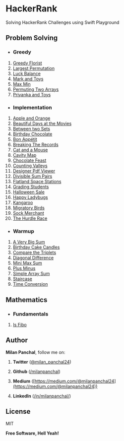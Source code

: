 # HackerRank
Solving HackerRank Challenges using Swift Playground

## Problem Solving

+  ### Greedy

  1. [Greedy Florist](https://github.com/milanpanchal/HackerRank/tree/master/Problem%20Solving/Greedy/GreedyFlorist.playground/Contents.swift)
  2. [Largest Permutation](https://github.com/milanpanchal/HackerRank/tree/master/Problem%20Solving/Greedy/LargestPermutation.playground/Contents.swift)
  3. [Luck Balance](https://github.com/milanpanchal/HackerRank/tree/master/Problem%20Solving/Greedy/LuckBalance.playground/Contents.swift)
  4. [Mark and Toys](https://github.com/milanpanchal/HackerRank/tree/master/Problem%20Solving/Greedy/MarkAndToys.playground/Contents.swift)
  5. [Max Min](https://github.com/milanpanchal/HackerRank/tree/master/Problem%20Solving/Greedy/MaxMin.playground/Contents.swift)
  6. [Permuting Two Arrays](https://github.com/milanpanchal/HackerRank/tree/master/Problem%20Solving/Greedy/PermutingTwoArrays.playground/Contents.swift)
  7. [Priyanka and Toys](https://github.com/milanpanchal/HackerRank/tree/master/Problem%20Solving/Greedy/PriyankaAndToys.playground/Contents.swift)
  
+  ### Implementation
  
  1. [Apple and Orange](https://github.com/milanpanchal/HackerRank/tree/master/Problem%20Solving/Implementation/AppleAndOrange.playground/Contents.swift)
  2. [Beautiful Days at the Movies](https://github.com/milanpanchal/HackerRank/tree/master/Problem%20Solving/Implementation/BeautifulDaysAtTheMovies.playground/Contents.swift)
  3. [Between two Sets](https://github.com/milanpanchal/HackerRank/tree/master/Problem%20Solving/Implementation/BetweenTwoSets.playground/Contents.swift)
  4. [Birthday Chocolate](https://github.com/milanpanchal/HackerRank/tree/master/Problem%20Solving/Implementation/BirthdayChocolate.playground/Contents.swift)
  5. [Bon Appétit](https://github.com/milanpanchal/HackerRank/blob/master/Problem%20Solving/Implementation/BonAppétit.playground/Contents.swift)
  6. [Breaking The Records](https://github.com/milanpanchal/HackerRank/tree/master/Problem%20Solving/Implementation/BreakingTheRecords.playground/Contents.swift)
  7. [Cat and a Mouse](https://github.com/milanpanchal/HackerRank/tree/master/Problem%20Solving/Implementation/CatAndMouse.playground/Contents.swift)
  8. [Cavity Map](https://github.com/milanpanchal/HackerRank/tree/master/Problem%20Solving/Implementation/CavityMap.playground/Contents.swift)
  9. [Chocolate Feast](https://github.com/milanpanchal/HackerRank/tree/master/Problem%20Solving/Implementation/ChocolateFeast.playground/Contents.swift)
  10. [Counting Valleys](https://github.com/milanpanchal/HackerRank/tree/master/Problem%20Solving/Implementation/CountingValleys.playground/Contents.swift)
  11. [Designer Pdf Viewer](https://github.com/milanpanchal/HackerRank/tree/master/Problem%20Solving/Implementation/DesignerPdfViewer.playground/Contents.swift)
  12. [Divisible Sum Pairs](https://github.com/milanpanchal/HackerRank/tree/master/Problem%20Solving/Implementation/DivisibleSumPairs.playground/Contents.swift)
  13. [Flatland Space Stations](https://github.com/milanpanchal/HackerRank/tree/master/Problem%20Solving/Implementation/FlatlandSpaceStations.playground/Contents.swift)
  14. [Grading Students](https://github.com/milanpanchal/HackerRank/tree/master/Problem%20Solving/Implementation/GradingStudents.playground/Contents.swift)
  15. [Halloween Sale](https://github.com/milanpanchal/HackerRank/tree/master/Problem%20Solving/Implementation/HalloweenSale.playground/Contents.swift)
  16. [Happy Ladybugs](https://github.com/milanpanchal/HackerRank/tree/master/Problem%20Solving/Implementation/HappyLadybugs.playground/Contents.swift)
  17. [Kangaroo](https://github.com/milanpanchal/HackerRank/tree/master/Problem%20Solving/Implementation/Kangaroo.playground/Contents.swift)
  18. [Migratory Birds](https://github.com/milanpanchal/HackerRank/tree/master/Problem%20Solving/Implementation/MigratoryBirds.playground/Contents.swift)
  19. [Sock Merchant](https://github.com/milanpanchal/HackerRank/tree/master/Problem%20Solving/Implementation/SockMerchant.playground/Contents.swift)
  20. [The Hurdle Race](https://github.com/milanpanchal/HackerRank/tree/master/Problem%20Solving/Implementation/TheHurdleRace.playground/Contents.swift)
  
+  ### Warmup
  1. [A Very Big Sum](https://github.com/milanpanchal/HackerRank/tree/master/Problem%20Solving/Warmup/AVeryBigSum.playground/Contents.swift)
  2. [Birthday Cake Candles](https://github.com/milanpanchal/HackerRank/tree/master/Problem%20Solving/Warmup/BirthdayCakeCandles.playground/Contents.swift)
  3. [Compare the Triplets](https://github.com/milanpanchal/HackerRank/tree/master/Problem%20Solving/Warmup/CompareTheTriplets.playground/Contents.swift)
  4. [Diagonal Difference](https://github.com/milanpanchal/HackerRank/tree/master/Problem%20Solving/Warmup/DiagonalDifference.playground/Contents.swift)
  5. [Mini Max Sum](https://github.com/milanpanchal/HackerRank/tree/master/Problem%20Solving/Warmup/MiniMaxSum.playground/Contents.swift)
  6. [Plus Minus](https://github.com/milanpanchal/HackerRank/tree/master/Problem%20Solving/Warmup/PlusMinus.playground/Contents.swift)
  7. [Simple Array Sum](https://github.com/milanpanchal/HackerRank/tree/master/Problem%20Solving/Warmup/SimpleArraySum.playground/Contents.swift)
  8. [Staircase](https://github.com/milanpanchal/HackerRank/tree/master/Problem%20Solving/Warmup/Staircase.playground/Contents.swift)
  9. [Time Conversion](https://github.com/milanpanchal/HackerRank/tree/master/Problem%20Solving/Warmup/TimeConversion.playground/Contents.swift)

## Mathematics

+  ### Fundamentals
  
  1. [Is Fibo](https://github.com/milanpanchal/HackerRank/tree/master/Mathematics/Fundamentals/IsFibo.playground/Contents.swift)


## Author

**Milan Panchal**, follow me on:

1. **Twitter** ([@milan_panchal24](https://twitter.com/milan_panchal24))

2. **Github** ([/milanpanchal](https://github.com/milanpanchal/))

3. **Medium** ([https://medium.com/@milanpanchal24](https://medium.com/@milanpanchal24))

4. **LinkedIn** ([/in/milanpanchal/](https://www.linkedin.com/in/milanpanchal/))



License
----

MIT

**Free Software, Hell Yeah!**
